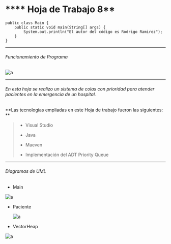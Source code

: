 # **** Hoja de Trabajo 8**

```
public class Main {
    public static void main(String[] args) {
        System.out.println("El autor del código es Rodrigo Ramirez");
    }
}
```

---

###### Funcionamiento de Programa

![a](C:\Users\eduar\OneDrive\Escritorio\Captura%20de%20pantalla%202024-04-09%20193237.png)

---

###### En esta hoja  se realizo  un sistema de colas con prioridad para atender pacientes en la emergencia de un hospital.

**Las tecnologias empliadas en este Hoja de trabajo fueron las siguientes: **

> - Visual Studio 
> 
> - Java
> 
> - Maeven
> 
> - Implementación del ADT Priority Queue

---

###### Diagramas de UML

- Main

![a](C:\Users\eduar\OneDrive\Escritorio\Main%20Uml.png)

- Paciente 
  
  ![a](C:\Users\eduar\OneDrive\Escritorio\Paciente%20UML%20.png)

- VectorHeap 

![a](C:\Users\eduar\OneDrive\Escritorio\VectorHeap%20.png)
